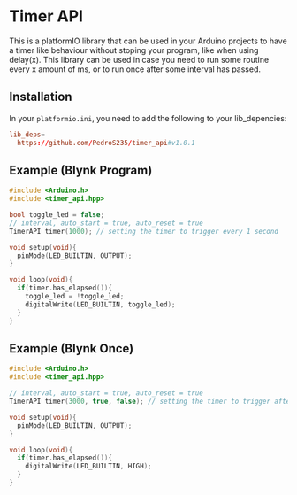 # Timer API
This is a platformIO library that can be used in your Arduino projects to have a timer like behaviour without stoping your program, like when using delay(x).
This library can be used in case you need to run some routine every x amount of ms, or to run once after some interval has passed.

## Installation
In your `platformio.ini`, you need to add the following to your lib_depencies:
```toml
lib_deps=
  https://github.com/PedroS235/timer_api#v1.0.1
```

## Example (Blynk Program)
```cpp
#include <Arduino.h>
#include <timer_api.hpp>

bool toggle_led = false;
// interval, auto_start = true, auto_reset = true
TimerAPI timer(1000); // setting the timer to trigger every 1 second

void setup(void){
  pinMode(LED_BUILTIN, OUTPUT);
}

void loop(void){
  if(timer.has_elapsed()){
    toggle_led = !toggle_led;
    digitalWrite(LED_BUILTIN, toggle_led);
  }
}
```

## Example (Blynk Once)
```cpp
#include <Arduino.h>
#include <timer_api.hpp>

// interval, auto_start = true, auto_reset = true
TimerAPI timer(3000, true, false); // setting the timer to trigger after 3 seconds, only once

void setup(void){
  pinMode(LED_BUILTIN, OUTPUT);
}

void loop(void){
  if(timer.has_elapsed()){
    digitalWrite(LED_BUILTIN, HIGH);
  }
}
``` 
